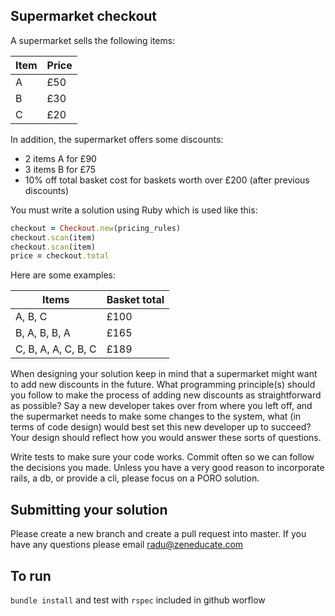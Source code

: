## Supermarket checkout

A supermarket sells the following items:

| Item | Price |
| ---- | ----- |
| A    | £50   |
| B    | £30   |
| C    | £20   |

In addition, the supermarket offers some discounts:

- 2 items A for £90
- 3 items B for £75
- 10% off total basket cost for baskets worth over £200 (after previous discounts)

You must write a solution using Ruby which is used like this:

```ruby
checkout = Checkout.new(pricing_rules)
checkout.scan(item)
checkout.scan(item)
price = checkout.total
```

Here are some examples:

| Items               | Basket total |
| ------------------- | ------------ |
| A, B, C             | £100         |
| B, A, B, B, A       | £165         |
| C, B, A, A, C, B, C | £189         |

When designing your solution keep in mind that a supermarket might want to add new discounts in the future. What programming principle(s) should you follow to make the process of adding new discounts as straightforward as possible? Say a new developer takes over from where you left off, and the supermarket needs to make some changes to the system, what (in terms of code design) would best set this new developer up to succeed? Your design should reflect how you would answer these sorts of questions.

Write tests to make sure your code works. Commit often so we can follow the decisions you made. Unless you have a very good reason to incorporate rails, a db, or provide a cli, please focus on a PORO solution.

## Submitting your solution

Please create a new branch and create a pull request into master. If you have any questions please email radu@zeneducate.com

## To run

`bundle install` and test with `rspec` included in github worflow
